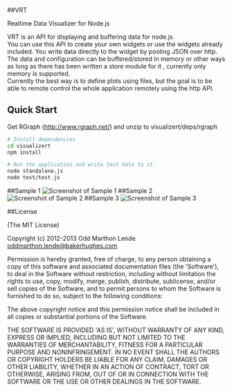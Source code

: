 ##VRT

Realtime Data Visualizer for Node.js
<p>VRT is an API for displaying and buffering data for node.js.<br />
You can use this API to create your own widgets or use the widgets already included. You write data directly to the widget by posting JSON over http.<br />
The data and configuration can be buffered/stored in memory or other ways as long as there has been written a store module for it , currently only memory is supported. <br />
Currently the best way is to define plots using files, but the goal is to be able to remote control the whole application remotely using the http API.
</p>

## Quick Start

Get RGraph (http://www.rgraph.net/) and unzip to visualizert/deps/rgraph

```bash
# Install dependencies
cd visualizert
npm install

# Run the application and write test data to it.
node standalone.js
node test/test.js

```

##Sample 1
![Screenshot of Sample 1](https://raw.github.com/oddmarthon-lende/vrt/master/screenshots/s1.png "Sample Plot 1")
##Sample 2
![Screenshot of Sample 2](https://raw.github.com/oddmarthon-lende/vrt/master/screenshots/s2.png "Sample Plot 2")
##Sample 3
![Screenshot of Sample 3](https://raw.github.com/oddmarthon-lende/vrt/master/screenshots/s3.png "Sample Plot 3")

##License

(The MIT License)

Copyright (c) 2012-2013 Odd Marthon Lende <oddmarthon.lende@bakerhughes.com>

Permission is hereby granted, free of charge, to any person obtaining a copy of this software and associated documentation files (the 'Software'), to deal in the Software without restriction, including without limitation the rights to use, copy, modify, merge, publish, distribute, sublicense, and/or sell copies of the Software, and to permit persons to whom the Software is furnished to do so, subject to the following conditions:

The above copyright notice and this permission notice shall be included in all copies or substantial portions of the Software.

THE SOFTWARE IS PROVIDED 'AS IS', WITHOUT WARRANTY OF ANY KIND, EXPRESS OR IMPLIED, INCLUDING BUT NOT LIMITED TO THE WARRANTIES OF MERCHANTABILITY, FITNESS FOR A PARTICULAR PURPOSE AND NONINFRINGEMENT. IN NO EVENT SHALL THE AUTHORS OR COPYRIGHT HOLDERS BE LIABLE FOR ANY CLAIM, DAMAGES OR OTHER LIABILITY, WHETHER IN AN ACTION OF CONTRACT, TORT OR OTHERWISE, ARISING FROM, OUT OF OR IN CONNECTION WITH THE SOFTWARE OR THE USE OR OTHER DEALINGS IN THE SOFTWARE.
